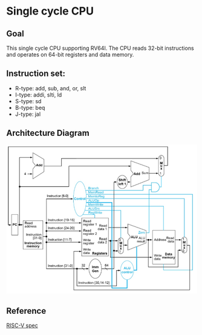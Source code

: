 # Single cycle CPU

## Goal
This single cycle CPU supporting RV64I. The CPU reads 32-bit instructions and operates on 64-bit
registers and data memory.

## Instruction set:
* R-type: add, sub, and, or, slt
* I-type: addi, slti, ld 
* S-type: sd 
* B-type: beq 
* J-type: jal 

## Architecture Diagram
![image](https://github.com/YuLunHsu0912/Portfolio/blob/main/05%20Computer_Architecture/Architecture%20Diagram.jpg)

## Reference
[RISC-V spec](https://riscv.org/wp-content/uploads/2017/05/riscv-spec-v2.2.pdf)
